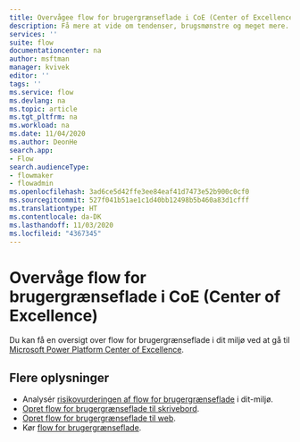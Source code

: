 ```yaml
---
title: Overvågee flow for brugergrænseflade i CoE (Center of Excellence) | Microsoft Docs
description: Få mere at vide om tendenser, brugsmønstre og meget mere.
services: ''
suite: flow
documentationcenter: na
author: msftman
manager: kvivek
editor: ''
tags: ''
ms.service: flow
ms.devlang: na
ms.topic: article
ms.tgt_pltfrm: na
ms.workload: na
ms.date: 11/04/2020
ms.author: DeonHe
search.app:
- Flow
search.audienceType:
- flowmaker
- flowadmin
ms.openlocfilehash: 3ad6ce5d42ffe3ee84eaf41d7473e52b900c0cf0
ms.sourcegitcommit: 527f041b51ae1c1d40bb12498b5b460a83d1cfff
ms.translationtype: HT
ms.contentlocale: da-DK
ms.lasthandoff: 11/03/2020
ms.locfileid: "4367345"
---
```

# <a name="monitor-ui-flows-in-the-center-of-excellence"></a>Overvåge flow for brugergrænseflade i CoE (Center of Excellence)

Du kan få en oversigt over flow for brugergrænseflade i dit miljø ved at gå til [Microsoft Power Platform Center of Excellence](https://docs.microsoft.com/power-platform/guidance/coe/power-bi-monitor#ui-flows).

## <a name="learn-more"></a>Flere oplysninger

- Analysér [risikovurderingen af flow for brugergrænseflade](https://docs.microsoft.com/power-platform/guidance/coe/power-bi-govern#ui-flows-risk-assessment) i dit-miljø.
- [Opret flow for brugergrænseflade til skrivebord](create-desktop.md).
- [Opret flow for brugergrænseflade til web](create-web.md).
- Kør [flow for brugergrænseflade](run-ui-flow.md).
